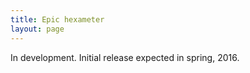 ```yaml
---
title: Epic hexameter
layout: page
---
```


In development. Initial release expected in spring, 2016.
